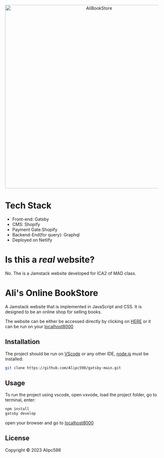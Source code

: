 <p align="center">
  <a href="https://alibookstore.netlify.app">
    <img alt="AliBookStore" src="https://alibookstore.netlify.app" width="600" />
  </a>
</p>

# Tech Stack

- Front-end: Gatsby
- CMS: Shopify
- Payment Gate:Shopify
- Backend-End(for query): Graphql
- Deployed on Netlify

# Is this a _real_ website?

No. The is a Jamstack website developed for ICA2 of MAD class.

# Ali's Online BookStore

A Jamstack website that is implemented in JavaScript and CSS. It is designed to be an online shop for selling books.

The website can be either be accessed directly by clicking on [HERE](https://alibookstore.netlify.app) or it can be run on your [localhost8000](http://localhost:8000/)


## Installation

The project should be run on [VScode](https://code.visualstudio.com/) or any other IDE, [node.js](https://nodejs.org/en) must be installed:

```bash
git clone https://github.com/Alipc598/gatsby-main.git
```
## Usage

To run the project using vscode, open vsvode, load the project folder, go to terminal, enter:

```bash
npm install
gatsby develop
```

open your browser and go to [localhost8000](http://localhost:8000/)

## License

Copyright © 2023 Alipc598

